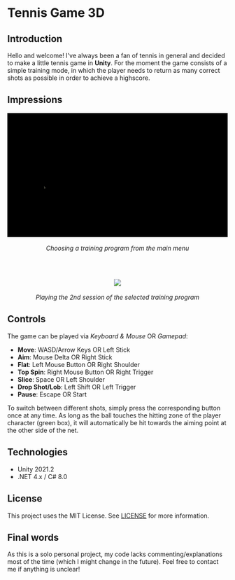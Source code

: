# Tennis Game 3D

## Introduction
Hello and welcome! I've always been a fan of tennis in general and decided to make a little tennis game in **Unity**. For the moment the game consists of a simple training mode, in which the player needs to return as many correct shots as possible in order to achieve a highscore.

## Impressions
<p align="center">
  <img src="Assets/Docs/ReadmeImages/Start_ChooseTraining.gif">
</p>

<p align="center">
  <i>Choosing a training program from the main menu</i>
</p>

<br/><br/>

<p align="center">
  <img src="Assets/Docs/ReadmeImages/GroundstrokeSession_Results.gif">
</p>

<p align="center">
  <i>Playing the 2nd session of the selected training program</i>
</p>

## Controls
The game can be played via _Keyboard & Mouse_ OR _Gamepad_:

* **Move**: WASD/Arrow Keys OR Left Stick
* **Aim**: Mouse Delta OR Right Stick
* **Flat**: Left Mouse Button OR Right Shoulder
* **Top Spin**: Right Mouse Button OR Right Trigger
* **Slice**: Space OR Left Shoulder
* **Drop Shot/Lob**: Left Shift OR Left Trigger
* **Pause**: Escape OR Start

To switch between different shots, simply press the corresponding button once at any time. As long as the ball touches the hitting zone of the player character (green box), it will automatically be hit towards the aiming point at the other side of the net.

## Technologies
* Unity 2021.2
* .NET 4.x / C# 8.0

## License
This project uses the MIT License. See [LICENSE](/LICENSE) for more information.

## Final words
As this is a solo personal project, my code lacks commenting/explanations most of the time (which I might change in the future). Feel free to contact me if anything is unclear!
